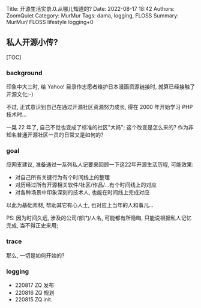 Title: 开源生活实录.0.从哪儿知道的?
Date: 2022-08-17 18:42
Authors: ZoomQuiet
Category: MurMur
Tags: dama, logging, FLOSS
Summary: MurMur/ FLOSS lifestyle logging+0

## 私人开源小传?

[TOC]

### background

印象中大三时, 给 Yahoo! 目录作志愿者维护日本漫画资源链接时, 
就算已经接触了开源文化;-)

不过, 正式意识到自己在通过开源社区资源努力成长,
得在 2000 年开始学习 PHP 技术时...

一晃 22 年了, 自己不觉也变成了标准的社区"大妈";
这个改变是怎么来的?
作为非知名普通开源社区一员的日常又是如何的?

### goal

应网支建议, 准备通过一系列私人记要来回顾一下这22年开源生活历程,
可能效果:

- 对自己所有关键行为有个时间线上的整理
- 对历经过所有开源相关软件/社区/作品/...有个时间线上的对应
- 对各种场景中印象深刻的技术人, 也能在时间线上完成对应

以此为基础素材, 帮助其它有心人士, 也对应上当年的人和事儿...

PS:
因为时间久远, 涉及的公司/部门/人名, 可能都有所隐晦,
只能说根据私人记忆完成, 当不得正史来用;

### trace
那么, 一切是如何开始的?




### logging

- 220817 ZQ 发布
- 220816 ZQ 规划
- 220815 ZQ init.



